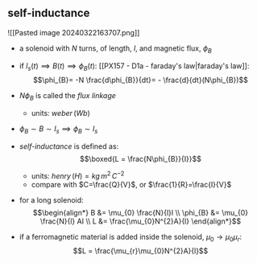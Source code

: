 ## self-inductance
![[Pasted image 20240322163707.png]]
- a solenoid with $N$ turns, of length, ${} l$, and magnetic flux, $\phi_{B}$
- if $I_{s}(t) \implies B(t) \implies \phi_{B}(t):$ [[PX157 - D1a - faraday's law|faraday's law]]: $$\phi_{B}= -N \frac{d\phi_{B}}{dt}= - \frac{d}{dt}(N\phi_{B})$$
- $N\phi_{B}$ is called the *flux linkage*
	- units: $weber\,(Wb)$
- $\phi_{B} \sim B \sim I_{s} \implies \phi_{B}\sim I_{s}$

- *self-inductance* is defined as: $$\boxed{L = \frac{N\phi_{B}}{I}}$$
	- units: $henry\,(H) = kg\,m^{2}\,C^{-2}$
	- compare with $C=\frac{Q}{V}$, or $\frac{1}{R}=\frac{I}{V}$ 
- for a long solenoid: $$\begin{align*}
	B &= \mu_{0} \frac{N}{l}I \\
	\phi_{B} &= \mu_{0} \frac{N}{l} AI \\
	L &= \frac{\mu_{0}N^{2}A}{l}
\end{align*}$$
- if a ferromagnetic material is added inside the solenoid, $\mu_{0}\to\mu_{0}\mu_{r}:$ $$L = \frac{\mu_{r}\mu_{0}N^{2}A}{l}$$
